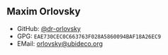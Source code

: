 Maxim Orlovsky
---------------

- GitHub: [@dr-orlovsky](https://github.com/dr-orlovsky)
- GPG: `EAE730CEC0C663763F028A5860094BAF18A26EC9`
- EMail: [orlovsky@ubideco.org](mailto:orlovsky@ubideco.org)
